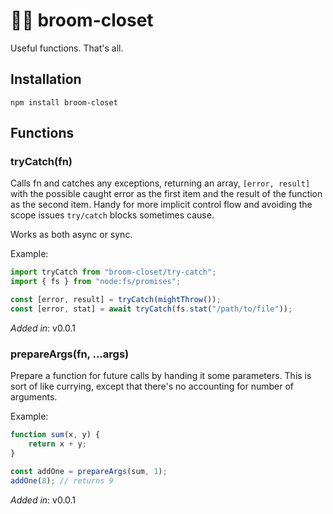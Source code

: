 # 🧹🚪 broom-closet

Useful functions. That's all.

## Installation

```
npm install broom-closet
```

## Functions

### tryCatch(fn)

Calls fn and catches any exceptions, returning an array, `[error, result]` with the possible caught error as the first item and the result of the function as the second item. Handy for more implicit control flow and avoiding the scope issues `try/catch` blocks sometimes cause.

Works as both async or sync.

Example:

```js
import tryCatch from "broom-closet/try-catch";
import { fs } from "node:fs/promises";

const [error, result] = tryCatch(mightThrow());
const [error, stat] = await tryCatch(fs.stat("/path/to/file"));
```

*Added in*: v0.0.1

### prepareArgs(fn, ...args)



Prepare a function for future calls by handing it some parameters. This is sort
of like currying, except that there's no accounting for number of arguments.

Example:

```js
function sum(x, y) {
	return x + y;
}

const addOne = prepareArgs(sum, 1);
addOne(8); // returns 9
```

*Added in*: v0.0.1
